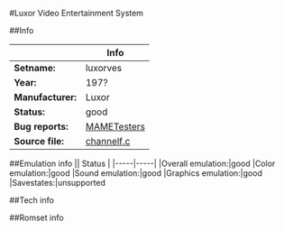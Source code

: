 #Luxor Video Entertainment System

##Info

||Info|
|-----|-----|
|**Setname:**|luxorves
|**Year:**|197?
|**Manufacturer:**|Luxor
|**Status:**|good
|**Bug reports:**|[MAMETesters](http://mametesters.org/view_all_set.php?type=1&temporary=y&search=channelf.c)
|**Source file:**|[channelf.c](https://github.com/mamedev/mame/blob/master/src/mess/drivers/channelf.c)

##Emulation info
|| Status |
|-----|-----|
|Overall emulation:|good
|Color emulation:|good
|Sound emulation:|good
|Graphics emulation:|good
|Savestates:|unsupported

##Tech info

##Romset info

<!--- START OF EDITED COMMENT DO NOT TOUCH TEXT ABOVE-->
